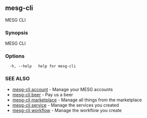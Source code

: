 ## mesg-cli

MESG CLI

### Synopsis

MESG CLI

### Options

```
  -h, --help   help for mesg-cli
```

### SEE ALSO

* [mesg-cli account](mesg-cli_account.md)	 - Manage your MESG accounts
* [mesg-cli beer](mesg-cli_beer.md)	 - Pay us a beer
* [mesg-cli marketplace](mesg-cli_marketplace.md)	 - Manage all things from the marketplace
* [mesg-cli service](mesg-cli_service.md)	 - Manage the services you created
* [mesg-cli workflow](mesg-cli_workflow.md)	 - Manage the workflow you create

